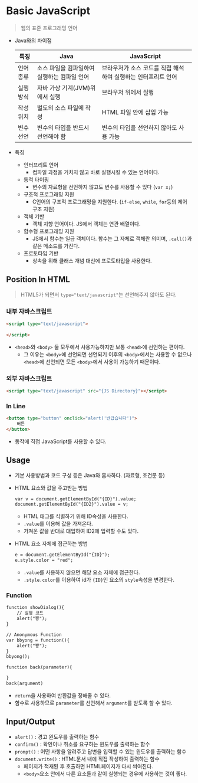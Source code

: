 # Basic JavaScript

> 웹의 표준 프로그래밍 언어

* Java와의 차이점

  | 특징      | Java                                        | JavaScript                                                   |
  | --------- | ------------------------------------------- | ------------------------------------------------------------ |
  | 언어 종류 | 소스 파일을 컴파일하여 실행하는 컴파일 언어 | 브라우저가 소스 코드를 직접 해석하여 실행하는 인터프리트 언어 |
  | 실행 방식 | 자바 가상 기계(JVM)위에서 실행              | 브라우저 위에서 실행                                         |
  | 작성 위치 | 별도의 소스 파일에 작성                     | HTML 파일 안에 삽입 가능                                     |
  | 변수 선언 | 변수의 타입을 반드시 선언해야 함            | 변수의 타입을 선언하지 않아도 사용 가능                      |

* 특징

  * 인터프리트 언어
    * 컴파일 과정을 거치지 않고 바로 실행시킬 수 있는 언어이다.
  * 동적 타이핑
    * 변수의 자료형을 선언하지 않고도 변수를 사용할 수 있다 (`var x;`)
  * 구조적 프로그래밍 지원
    * C언어의 구조적 프로그래밍을 지원한다. (`if-else`, `while`, `for`등의 제어구조 지원)
  * 객체 기반
    * 객체 지향 언어이다. JS에서 객체는 연관 배열이다.
  * 함수형 프로그래밍 지원
    * JS에서 함수는 일급 객체이다. 함수는 그 자체로 객체란 의미며, `.call()`과 같은 메소드를 가진다.
  * 프로토타입 기반
    * 상속을 위해 클래스 개념 대신에 프로토타입을 사용한다.

## Position In HTML

> HTML5가 되면서 `type="text/javascript"`는 선언해주지 않아도 된다.

### 내부 자바스크립트

```html
<script type="text/javascript">
	
</script>
```

* `<head>`와 `<body>` 둘 모두에서 사용가능하지만 보통 `<head>`에 선언하는 편이다. 
  * 그 이유는 `<body>`에 선언되면 선언되기 이후의 `<body>`에서는 사용할 수 없으나 `<head>`에 선언되면 모든 `<body>`에서 사용이 가능하기 때문이다.

### 외부 자바스크립트

```html
<script type="text/javascript" src="{JS Directory}"></script>
```

### In Line

```html
<button type="button" onclick="alert('반갑습니다')">
    버튼
</button>
```

* 동작에 직접 JavaScript를 사용할 수 있다.

## Usage

* 기본 사용방법과 코드 구성 등은 Java와 흡사하다. (자료형, 조건문 등)

* HTML 요소와 값을 주고받는 방법

  ```html
  var v = document.getElementById("{ID}").value;
  document.getElementById("{ID2}").value = v;
  ```

  * HTML 태그를 식별하기 위해 ID속성을 사용한다.
  * `.value`를 이용해 값을 가져온다.
  * 가져온 값을 반대로 대입하여 ID2에 입력할 수도 있다.

* HTML 요소 자체에 접근하는 방법

  ```html
  e = document.getElementById("{ID}");
  e.style.color = "red";
  ```

  * `.value`를 사용하지 않으면 해당 요소 자체에 접근한다.
  * `.style.color`를 이용하여 id가 `{ID}`인 요소의 `style`속성을 변경한다.

### Function

```html
function showDialog(){
	// 실행 코드
	alert("뿅");
}

// Anonymous Function
var bbyong = function(){
	alert("뿅");
}
bbyong();

function back(parameter){

}
back(argument)
```

* `return`을 사용하여 반환값을 정해줄 수 있다.
* 함수로 사용하므로 `parameter`를 선언해서 `argument`를 받도록 할 수 있다.

## Input/Output

* `alert()` : 경고 윈도우를 출력하는 함수
* `confirm()` : 확인이나 취소를 요구하는 윈도우를 출력하는 함수
* `prompt()` : 어떤 사항을 알려주고 답변을 입력할 수 있는 윈도우를 출력하는 함수
* `document.write()` : HTML문서 내에 직접 작성하여 출력하는 함수
  * 페이지가 적재된 후 호출하면 HTML페이지가 다시 씌여진다.
  * `<body>`요소 안에서 다른 요소들과 같이 실행되는 경우에 사용하는 것이 좋다.